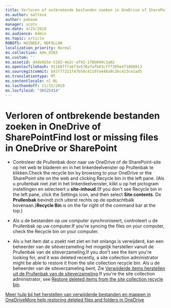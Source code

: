 ```yaml
---
title: Verloren of ontbrekende bestanden zoeken in OneDrive of SharePoint
ms.author: matteva
author: pebaum
manager: scotv
ms.date: 4/25/2018
ms.audience: Admin
ms.topic: article
ROBOTS: NOINDEX, NOFOLLOW
localization_priority: Normal
ms.collection: Adm_O365
ms.custom: ''
ms.assetid: d4de6b5e-5102-4e2c-af92-1f8b049c3a02
ms.openlocfilehash: 911b8fffa673e578a7afb83cfff305e4f1806013
ms.sourcegitcommit: b43f77221f47b50c41197a448a9c26c423ce1ad5
ms.translationtype: MT
ms.contentlocale: nl-NL
ms.lasthandoff: 11/15/2019
ms.locfileid: "36525414"
---
```

# <a name="find-lost-or-missing-files-in-onedrive-or-sharepoint"></a><span data-ttu-id="c8f5d-102">Verloren of ontbrekende bestanden zoeken in OneDrive of SharePoint</span><span class="sxs-lookup"><span data-stu-id="c8f5d-102">Find lost or missing files in OneDrive or SharePoint</span></span>

- <span data-ttu-id="c8f5d-103">Controleer de Prullenbak door naar uw OneDrive of de SharePoint-site op het web te bladeren en in het linkerdeelvenster op Prullenbak te klikken.</span><span class="sxs-lookup"><span data-stu-id="c8f5d-103">Check the recycle bin by browsing to your OneDrive or the SharePoint site on the web and clicking Recycle bin in the left pane.</span></span> <span data-ttu-id="c8f5d-104">(Als u prullenbak niet ziet in het linkerdeelvenster, klikt u op het pictogram instellingen en selecteert u **site-inhoud**.</span><span class="sxs-lookup"><span data-stu-id="c8f5d-104">(If you don't see Recycle bin in the left pane, click the Settings icon, and then select **Site contents**.</span></span> <span data-ttu-id="c8f5d-105">De **Prullenbak** bevindt zich uiterst rechts op de opdrachtbalk bovenaan.)</span><span class="sxs-lookup"><span data-stu-id="c8f5d-105">**Recycle Bin** is on the far right of the command bar at the top.)</span></span> 
    
- <span data-ttu-id="c8f5d-106">Als u de bestanden op uw computer synchroniseert, controleert u de Prullenbak op uw computer.</span><span class="sxs-lookup"><span data-stu-id="c8f5d-106">If you're syncing the files on your computer, check the Recycle bin on your computer.</span></span> 
    
- <span data-ttu-id="c8f5d-107">Als u het item dat u zoekt niet ziet en het onlangs is verwijderd, kan een beheerder van de siteverzameling het mogelijk herstellen vanuit de Prullenbak van de siteverzameling.</span><span class="sxs-lookup"><span data-stu-id="c8f5d-107">If you don't see the item you're looking for, and it was deleted recently, a site collection administrator might be able to restore it from the site collection recycle bin.</span></span> <span data-ttu-id="c8f5d-108">Als u de beheerder van de siteverzameling bent, Zie [Verwijderde items herstellen uit de Prullenbak van de siteverzameling](https://go.microsoft.com/fwlink/?linkid=866439).</span><span class="sxs-lookup"><span data-stu-id="c8f5d-108">If you're the site collection administrator, see [Restore deleted items from the site collection recycle bin](https://go.microsoft.com/fwlink/?linkid=866439).</span></span>
    
[<span data-ttu-id="c8f5d-109">Meer hulp bij het herstellen van verwijderde bestanden en mappen in OneDrive</span><span class="sxs-lookup"><span data-stu-id="c8f5d-109">More help restoring deleted files and folders in OneDrive</span></span>](https://go.microsoft.com/fwlink/?linkid=872872)
  

